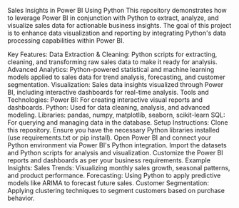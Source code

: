 Sales Insights in Power BI Using Python
This repository demonstrates how to leverage Power BI in conjunction with Python to extract, analyze, and visualize sales data for actionable business insights. The goal of this project is to enhance data visualization and reporting by integrating Python's data processing capabilities within Power BI.

Key Features:
Data Extraction & Cleaning: Python scripts for extracting, cleaning, and transforming raw sales data to make it ready for analysis.
Advanced Analytics: Python-powered statistical and machine learning models applied to sales data for trend analysis, forecasting, and customer segmentation.
Visualization: Sales data insights visualized through Power BI, including interactive dashboards for real-time analysis.
Tools and Technologies:
Power BI: For creating interactive visual reports and dashboards.
Python: Used for data cleaning, analysis, and advanced modeling.
Libraries: pandas, numpy, matplotlib, seaborn, scikit-learn
SQL: For querying and managing data in the database.
Setup Instructions:
Clone this repository.
Ensure you have the necessary Python libraries installed (use requirements.txt or pip install).
Open Power BI and connect your Python environment via Power BI's Python integration.
Import the datasets and Python scripts for analysis and visualization.
Customize the Power BI reports and dashboards as per your business requirements.
Example Insights:
Sales Trends: Visualizing monthly sales growth, seasonal patterns, and product performance.
Forecasting: Using Python to apply predictive models like ARIMA to forecast future sales.
Customer Segmentation: Applying clustering techniques to segment customers based on purchase behavior.
